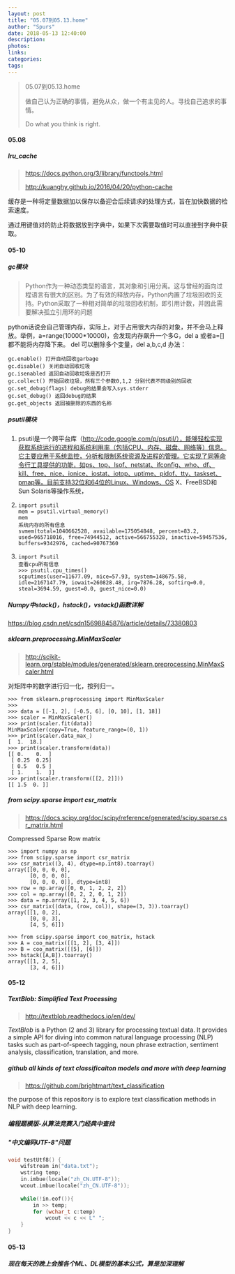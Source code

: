 ```yaml
---
layout: post
title: "05.07到05.13.home"
author: "Spurs"
date: 2018-05-13 12:40:00
description:
photos:
links:
categories:
tags:
---
```


> 05.07到05.13.home
>
> 做自己认为正确的事情，避免从众，做一个有主见的人。寻找自己追求的事情。
>
> Do what you think is right.

<!-- more -->

#### 05.08

##### lru_cache

> https://docs.python.org/3/library/functools.html
>
> http://kuanghy.github.io/2016/04/20/python-cache

缓存是一种将定量数据加以保存以备迎合后续请求的处理方式，旨在加快数据的检索速度。

通过用键值对的防止将数据放到字典中，如果下次需要取值时可以直接到字典中获取。

#### 05-10

##### gc模块

> Python作为一种动态类型的语言，其对象和引用分离。这与曾经的面向过程语言有很大的区别。为了有效的释放内存，Python内置了垃圾回收的支持。Python采取了一种相对简单的垃圾回收机制，即引用计数，并因此需要解决孤立引用环的问题

python话说会自己管理内存，实际上，对于占用很大内存的对象，并不会马上释放。举例，a=range(10000*10000)，会发现内存飙升一个多G，del a 或者a=[]都不能将内存降下来。
del 可以删除多个变量，del a,b,c,d
办法：

```
gc.enable() 打开自动回收garbage
gc.disable() 关闭自动回收垃圾
gc.isenabled 返回自动回收垃圾是否打开
gc.collect() 开始回收垃圾，然有三个参数0,1,2 分别代表不同级别的回收
gc.set_debug(flags) debug的结果会写入sys.stderr
gc.set_debug() 返回debug的结果
gc.get_objects 返回被删除的东西的名称
```

##### psutil模块

1. psutil是一个跨平台库（http://code.google.com/p/psutil/），能够轻松实现获取系统运行的进程和系统利用率（包括CPU、内存、磁盘、网络等）信息。它主要应用于系统监控，分析和限制系统资源及进程的管理。它实现了同等命令行工具提供的功能，如ps、top、lsof、netstat、ifconfig、who、df、kill、free、nice、ionice、iostat、iotop、uptime、pidof、tty、taskset、pmap等。目前支持32位和64位的Linux、Windows、OS X、FreeBSD和Sun Solaris等操作系统，

2. ```
   import psutil
   mem = psutil.virtual_memory()
   mem
   系统内存的所有信息
   svmem(total=1040662528, available=175054848, percent=83.2, used=965718016, free=74944512, active=566755328, inactive=59457536, buffers=9342976, cached=90767360
   ```

3. ```
   import Psutil
   查看cpu所有信息
   >>> psutil.cpu_times()
   scputimes(user=11677.09, nice=57.93, system=148675.58, idle=2167147.79, iowait=260828.48, irq=7876.28, softirq=0.0, steal=3694.59, guest=0.0, guest_nice=0.0)
   ```

##### Numpy中stack()，hstack()，vstack()函数详解

https://blog.csdn.net/csdn15698845876/article/details/73380803

##### sklearn.preprocessing.MinMaxScaler

> http://scikit-learn.org/stable/modules/generated/sklearn.preprocessing.MinMaxScaler.html

对矩阵中的数字进行归一化，按列归一。

```
>>> from sklearn.preprocessing import MinMaxScaler
>>>
>>> data = [[-1, 2], [-0.5, 6], [0, 10], [1, 18]]
>>> scaler = MinMaxScaler()
>>> print(scaler.fit(data))
MinMaxScaler(copy=True, feature_range=(0, 1))
>>> print(scaler.data_max_)
[  1.  18.]
>>> print(scaler.transform(data))
[[ 0.    0.  ]
 [ 0.25  0.25]
 [ 0.5   0.5 ]
 [ 1.    1.  ]]
>>> print(scaler.transform([[2, 2]]))
[[ 1.5  0. ]]
```

##### from scipy.sparse import csr_matrix

>  https://docs.scipy.org/doc/scipy/reference/generated/scipy.sparse.csr_matrix.html

Compressed Sparse Row matrix

```
>>> import numpy as np
>>> from scipy.sparse import csr_matrix
>>> csr_matrix((3, 4), dtype=np.int8).toarray()
array([[0, 0, 0, 0],
       [0, 0, 0, 0],
       [0, 0, 0, 0]], dtype=int8)
>>> row = np.array([0, 0, 1, 2, 2, 2])
>>> col = np.array([0, 2, 2, 0, 1, 2])
>>> data = np.array([1, 2, 3, 4, 5, 6])
>>> csr_matrix((data, (row, col)), shape=(3, 3)).toarray()
array([[1, 0, 2],
       [0, 0, 3],
       [4, 5, 6]])
```

```
>>> from scipy.sparse import coo_matrix, hstack
>>> A = coo_matrix([[1, 2], [3, 4]])
>>> B = coo_matrix([[5], [6]])
>>> hstack([A,B]).toarray()
array([[1, 2, 5],
       [3, 4, 6]])
```

#### 05-12

##### TextBlob: Simplified Text Processing

> http://textblob.readthedocs.io/en/dev/

*TextBlob* is a Python (2 and 3) library for processing textual data. It provides a simple API for diving into common natural language processing (NLP) tasks such as part-of-speech tagging, noun phrase extraction, sentiment analysis, classification, translation, and more.

#####  github all kinds of text classificaiton models and more with deep learning

> https://github.com/brightmart/text_classification

the purpose of this repository is to explore text classification methods in NLP with deep learning.

##### *编程题模版-从算法竞赛入门经典中查找*

##### "中文编码UTF-8"问题

```c++
void testUtf8() {
    wifstream in("data.txt");
    wstring temp;
    in.imbue(locale("zh_CN.UTF-8"));
    wcout.imbue(locale("zh_CN.UTF-8"));
    
    while(!in.eof()){
        in >> temp;
        for (wchar_t c:temp)
            wcout << c << L" ";
    }
}
```





#### 05-13

##### 现在每天的晚上会推各个ML、DL模型的基本公式，算是加深理解

